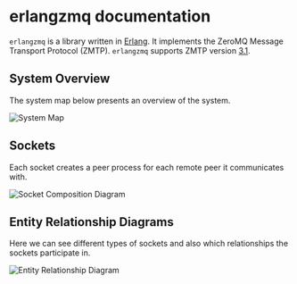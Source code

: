 erlangzmq documentation
=======================

`erlangzmq` is a library written in [Erlang](https://www.erlang.org/). It implements the ZeroMQ Message Transport Protocol (ZMTP). `erlangzmq` supports ZMTP version [3.1](http://rfc.zeromq.org/spec:37/ZMTP/).

System Overview
---------------

The system map below presents an overview of the system.

![System Map](images/erlangzmq_system_map.png)

Sockets
-------

Each socket creates a peer process for each remote peer it communicates with.

![Socket Composition Diagram](images/erlangzmq_socket.png)

Entity Relationship Diagrams
----------------------------

Here we can see different types of sockets and also which relationships
the sockets participate in.

![Entity Relationship Diagram](images/erlangzmq_entities.png)